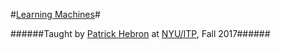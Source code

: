 #[Learning Machines](http://www.patrickhebron.com/learning-machines/index.html)#

######Taught by [Patrick Hebron](http://www.patrickhebron.com) at [NYU/ITP](http://itp.nyu.edu), Fall 2017######